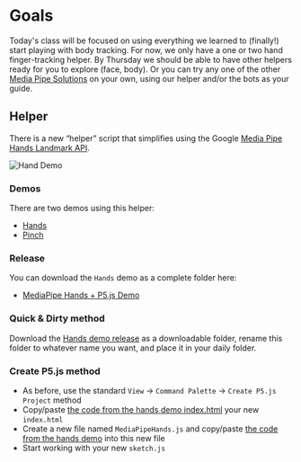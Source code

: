 # Goals
Today's class will be focused on using everything we learned to (finally!) start playing with body tracking. For now, we only have a one or two hand finger-tracking helper. By Thursday we should be able to have other helpers ready for you to explore (face, body). Or you can try any one of the other [Media Pipe Solutions](https://ai.google.dev/edge/mediapipe/solutions/guide) on your own, using our helper and/or the bots as your guide.

## Helper
There is a new “helper” script that simplifies using the Google [Media Pipe Hands Landmark API](https://ai.google.dev/edge/mediapipe/solutions/vision/hand_landmarker).

![Hand Demo](./Hands/images/hand-demo.png)

### Demos
There are two demos using this helper:
- [Hands](./Hands/)
- [Pinch](./Pinch/)

### Release
You can download the `Hands` demo as a complete folder here:
- [MediaPipe Hands + P5.js Demo](https://github.com/abstractmachine/head-md-oracle-of-suits/releases/latest)

### Quick & Dirty method
Download the [Hands demo release](https://github.com/abstractmachine/head-md-oracle-of-suits/releases/latest) as a downloadable folder, rename this folder to whatever name you want, and place it in your daily folder.

### Create P5.js method
- As before, use the standard `View` → `Command Palette` → `Create P5.js Project` method
- Copy/paste [the code from the hands demo index.html](./Hands/index.html) your new `index.html`
- Create a new file named `MediaPipeHands.js` and copy/paste [the code from the hands demo](./Hands/MediaPipeHands.js) into this new file
- Start working with your new `sketch.js`